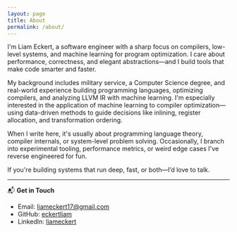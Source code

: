 ```yaml
---
layout: page
title: About
permalink: /about/
---
```


I'm Liam Eckert, a software engineer with a sharp focus on compilers, low-level systems, and machine learning for program optimization. I care about performance, correctness, and elegant abstractions—and I build tools that make code smarter and faster.

My background includes military service, a Computer Science degree, and real-world experience building programming languages, optimizing compilers, and analyzing LLVM IR with machine learning. I'm especially interested in the application of machine learning to compiler optimization—using data-driven methods to guide decisions like inlining, register allocation, and transformation ordering.

When I write here, it's usually about programming language theory, compiler internals, or system-level problem solving. Occasionally, I branch into experimental tooling, performance metrics, or weird edge cases I've reverse engineered for fun.

If you're building systems that run deep, fast, or both—I’d love to talk.

---

📬 **Get in Touch**

- Email: [liameckert17@gmail.com](mailto:liameckert17@gmail.com)  
- GitHub: [eckertliam](https://github.com/eckertliam)  
- LinkedIn: [liameckert](https://www.linkedin.com/in/liam-eckert-749b9b240/)
